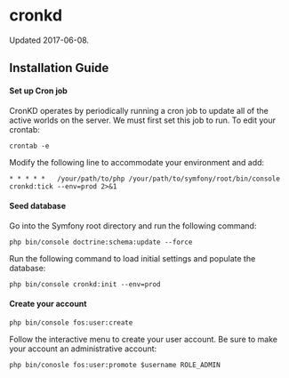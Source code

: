 cronkd
======
Updated 2017-06-08.

## Installation Guide

#### Set up Cron job
CronKD operates by periodically running a cron job to update all of the active worlds on the server.  We must first set this job to run.  To edit your crontab:

    crontab -e

Modify the following line to accommodate your environment and add:

    * * * * *   /your/path/to/php /your/path/to/symfony/root/bin/console cronkd:tick --env=prod 2>&1

#### Seed database
Go into the Symfony root directory and run the following command:
    
    php bin/console doctrine:schema:update --force
    
Run the following command to load initial settings and populate the database:

    php bin/console cronkd:init --env=prod

#### Create your account

    php bin/console fos:user:create
    
Follow the interactive menu to create your user account.  Be sure to make your account an administrative account:

    php bin/conosle fos:user:promote $username ROLE_ADMIN
